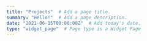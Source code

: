 ```yaml
---
title: "Projects"  # Add a page title.
summary: "Hello!"  # Add a page description.
date: "2021-06-15T00:00:00Z"  # Add today's date.
type: "widget_page"  # Page type is a Widget Page
---
```

